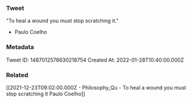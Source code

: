 ### Tweet
"To heal a wound you must stop scratching it."

- Paulo Coelho

### Metadata
Tweet ID: 1487012576630218754
Created At: 2022-01-28T10:40:00.000Z

### Related
[[2021-12-23T09:02:00.000Z - Philosophy_Qu - To heal a wound you must stop scratching it Paulo Coelho]]

